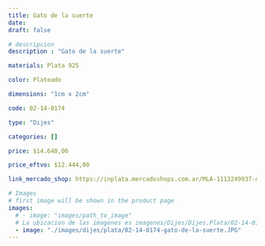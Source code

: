 ```yaml
---
title: Gato de la suerte
date: 
draft: false

# descripcion
description : "Gato de la suerte"

materials: Plata 925

color: Plateado

dimensions: "1cm x 2cm"

code: 02-14-0174

type: "Dijes"

categories: []

price: $14.640,00

price_eftvo: $12.444,00

link_mercado_shop: https://inplata.mercadoshops.com.ar/MLA-1113249937-dije-de-plata-neko-de-la-suerte-gato-de-la-suerte-_JM

# Images
# first image will be shown in the product page
images:
  # - image: "images/path_to_image"
  # La ubicacion de las imagenes es imagenes/Dijes/Dijes.Plata/02-14-0174-gato-de-la-suerte
  - image: "./images/dijes/plata/02-14-0174-gato-de-la-suerte.JPG"
---
```

